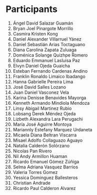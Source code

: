 # Participants

1. Ángel David Salazar Guamán
2. Bryan Joel Pinargote Morrillo
3. Casmira Kristen Kong
4. Daniel Alexander Villarruel Yánez
5. Daniel Sebastián Arias Toctaguano
6. Diana Carolina Zapata Zuluaga
7. Doménica Solange Quizhpe Romero
8. Eduardo Emmanuel Lasluisa Paz
9. Elvyn Daniel Ojeda Guaicha
10. Esteban Fernando Cardenas Andino
11. Franklin Ronaldo Limaico Ibadango
12. Hanna Gabrielle Pereira Lima
13. José David Salles Lozano
14. Juan Daniel Vasconez Vela
15. Karina Denisse Benavides Mayorga
16. Kenneth Armando Mindiola Mendoza
17. Linsy Abigail Martinez Rubio
18. Lobsang Derek Méndez Ojeda
19. Lizbeth Alexandra Lara Perugachi
20. María José Aguirre Montoya
21. Mariannly Estefany Marquez Urdaneta
22. Micaela Diana Beltran Viscarra
23. Misael Adolfo Collaguazo Aguayo
24. Natalia Calderón Solórzano
25. Nicolas Pan Rivero
26. Nil Andy Armillon Huaman
27. Ricardo Emanuel Gómez Zúñiga
28. Selma Adriana Vasquez Barrios
29. Valeria Torres Gomez
30. Yessica Dominguez Ballesteros
31. Christian Andrade
32. Ricardo Paul Calderon Alvarez